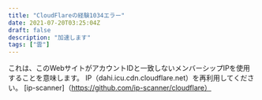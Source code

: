 ```yaml
---
title: "CloudFlareの経験1034エラー"
date: 2021-07-20T03:25:04Z
draft: false
description: "加速します"
tags: ["雲"]
---
```

これは、このWebサイトがアカウントIDと一致しないメンバーシップIPを使用することを意味します。
IP（dahi.icu.cdn.cloudflare.net）を再利用してください。
[ip-scanner]（https://github.com/ip-scanner/cloudflare）